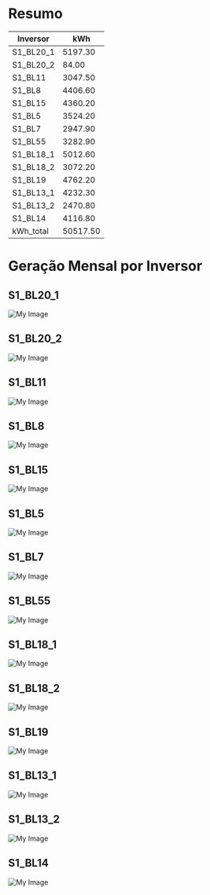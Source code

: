 # Resumo
| Inversor | kWh    |
| -------- | ------ |
| S1_BL20_1       | 5197.30 |
| S1_BL20_2       | 84.00 |
| S1_BL11       | 3047.50 |
| S1_BL8       | 4406.60 |
| S1_BL15       | 4360.20 |
| S1_BL5       | 3524.20 |
| S1_BL7       | 2947.90 |
| S1_BL55       | 3282.90 |
| S1_BL18_1       | 5012.60 |
| S1_BL18_2       | 3072.20 |
| S1_BL19       | 4762.20 |
| S1_BL13_1       | 4232.30 |
| S1_BL13_2       | 2470.80 |
| S1_BL14       | 4116.80 |
| kWh_total       | 50517.50 |
# Geração Mensal por Inversor
## S1_BL20_1
![My Image](plots/S1_BL20_1.png)
## S1_BL20_2
![My Image](plots/S1_BL20_2.png)
## S1_BL11
![My Image](plots/S1_BL11.png)
## S1_BL8
![My Image](plots/S1_BL8.png)
## S1_BL15
![My Image](plots/S1_BL15.png)
## S1_BL5
![My Image](plots/S1_BL5.png)
## S1_BL7
![My Image](plots/S1_BL7.png)
## S1_BL55
![My Image](plots/S1_BL55.png)
## S1_BL18_1
![My Image](plots/S1_BL18_1.png)
## S1_BL18_2
![My Image](plots/S1_BL18_2.png)
## S1_BL19
![My Image](plots/S1_BL19.png)
## S1_BL13_1
![My Image](plots/S1_BL13_1.png)
## S1_BL13_2
![My Image](plots/S1_BL13_2.png)
## S1_BL14
![My Image](plots/S1_BL14.png)

